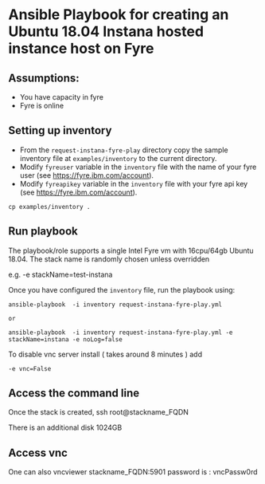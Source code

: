 # Ansible Playbook for creating an Ubuntu 18.04 Instana hosted instance host on Fyre

## Assumptions:

 - You have capacity in fyre
 - Fyre is online

## Setting up inventory

- From the `request-instana-fyre-play` directory copy the sample inventory file at `examples/inventory` to the  current directory.
- Modify `fyreuser` variable in the `inventory` file with the name of your fyre user (see https://fyre.ibm.com/account).
- Modify `fyreapikey` variable in the `inventory` file  with your fyre api key (see https://fyre.ibm.com/account).

```
cp examples/inventory .
```

## Run playbook

The playbook/role supports a single Intel Fyre vm with 16cpu/64gb Ubuntu 18.04.  The stack name is randomly chosen unless overridden

e.g. -e stackName=test-instana


Once you have configured the `inventory` file, run the playbook using:

```
ansible-playbook  -i inventory request-instana-fyre-play.yml 

or

ansible-playbook  -i inventory request-instana-fyre-play.yml -e stackName=instana -e noLog=false 
```

To disable vnc server install ( takes around 8 minutes ) add
``` 
-e vnc=False
```

## Access the command line

Once the stack is created, ssh root@stackname_FQDN 

There is an additional disk 1024GB 

## Access vnc 

One can also vncviewer stackname_FQDN:5901
password is : vncPassw0rd
